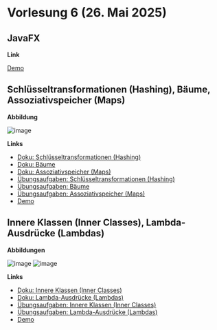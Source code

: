 # Vorlesung 6 (26. Mai 2025)

## JavaFX

**Link**

[Demo](https://github.com/appenmaier/java_timtis24/blob/main/src/main/java/edu/jappuccini/demos/io2/MainClass.java)

## Schlüsseltransformationen (Hashing), Bäume, Assoziativspeicher (Maps)

**Abbildung**

![image](https://github.com/user-attachments/assets/0be16639-b893-4ffe-a721-8713f4cd43d3)

**Links**

- [Doku: Schlüsseltransformationen (Hashing)](https://jappuccini.github.io/java-docs/production/documentation/hashing)
- [Doku: Bäume](https://jappuccini.github.io/java-docs/production/documentation/trees)
- [Doku: Assoziativspeicher (Maps)](https://jappuccini.github.io/java-docs/production/documentation/maps)
- [Übungsaufgaben: Schlüsseltransformationen (Hashing)](https://jappuccini.github.io/java-docs/production/exercises/hashing/)
- [Übungsaufgaben: Bäume](https://jappuccini.github.io/java-docs/production/exercises/trees/)
- [Übungsaufgaben: Assoziativspeicher (Maps)](https://jappuccini.github.io/java-docs/production/exercises/maps/)
- [Demo](https://github.com/appenmaier/java_timtis24/blob/main/src/main/java/main/D07_Maps.java)

## Innere Klassen (Inner Classes), Lambda-Ausdrücke (Lambdas)

**Abbildungen**

![image](https://github.com/user-attachments/assets/c0d0e34b-0bee-4940-b7e9-b1e3d666f4e2)
![image](https://github.com/user-attachments/assets/b130f340-1ec1-4527-80be-39a516d39513)

**Links**

- [Doku: Innere Klassen (Inner Classes)](https://jappuccini.github.io/java-docs/production/documentation/inner-classes)
- [Doku: Lambda-Ausdrücke (Lambdas)](https://jappuccini.github.io/java-docs/production/documentation/lambdas)
- [Übungsaufgaben: Innere Klassen (Inner Classes)](https://jappuccini.github.io/java-docs/production/exercises/inner-classes/)
- [Übungsaufgaben: Lambda-Ausdrücke (Lambdas)](https://jappuccini.github.io/java-docs/production/exercises/lambdas/)
- [Demo](https://github.com/appenmaier/java_timtis24/blob/main/src/main/java/main/D08_InnerClasses.java)
